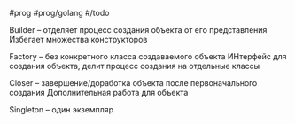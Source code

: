 #prog #prog/golang #/todo

Builder – отделяет процесс создания объекта от его представления
Избегает множества конструкторов

Factory – без конкретного класса создаваемого объекта
ИНтерфейс для создания объекта, делит процесс создания на отдельные классы

Closer – завершение/доработка объекта после первоначального создания
Дополнительная работа для объекта

Singleton – один экземпляр